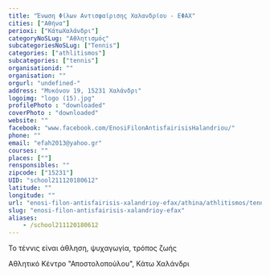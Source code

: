 ```yaml
---
title: "Ένωση Φίλων Αντισφαίρισης Χαλανδρίου - ΕΦΑΧ"
cities: ["Αθήνα"]
perioxi: ["ΚάτωΧαλάνδρι"]
categoryNoSLug: "Αθλητισμός"
subcategoriesNoSLug: ["Tennis"]
categories: ["athlitismos"]
subcategories: ["tennis"]
organisationid: ""
organisation: ""
orgurl: "undefined-"
address: "Μυκόνου 19, 15231 Χαλάνδρι"
logoimg: "logo (15).jpg"
profilePhoto : "downloaded"
coverPhoto : "downloaded"
website: ""
facebook: "www.facebook.com/EnosiFilonAntisfairisisHalandriou/"
phone: ""
email: "efah2013@yahoo.gr"
courses: ""
places: [""]
rensponsibles: ""
zipcode: ["15231"]
UID: "school211120180612"
latitude: ""
longitude: ""
url: "enosi-filon-antisfairisis-xalandrioy-efax/athina/athlitismos/tennis"
slug: "enosi-filon-antisfairisis-xalandrioy-efax"
aliases:
    - /school211120180612
---
```



Το τέννις είναι άθληση, ψυχαγωγία, τρόπος ζωής

Αθλητικό Κέντρο &quot;Αποστολοπούλου&quot;, Κάτω Χαλάνδρι